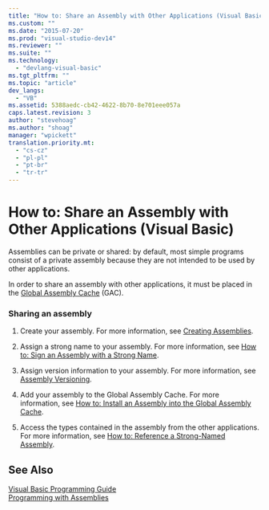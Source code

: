 ```yaml
---
title: "How to: Share an Assembly with Other Applications (Visual Basic) | Microsoft Docs"
ms.custom: ""
ms.date: "2015-07-20"
ms.prod: "visual-studio-dev14"
ms.reviewer: ""
ms.suite: ""
ms.technology: 
  - "devlang-visual-basic"
ms.tgt_pltfrm: ""
ms.topic: "article"
dev_langs: 
  - "VB"
ms.assetid: 5388aedc-cb42-4622-8b70-8e701eee057a
caps.latest.revision: 3
author: "stevehoag"
ms.author: "shoag"
manager: "wpickett"
translation.priority.mt: 
  - "cs-cz"
  - "pl-pl"
  - "pt-br"
  - "tr-tr"
---
```

# How to: Share an Assembly with Other Applications (Visual Basic)
Assemblies can be private or shared: by default, most simple programs consist of a private assembly because they are not intended to be used by other applications.  
  
 In order to share an assembly with other applications, it must be placed in the [Global Assembly Cache](http://msdn.microsoft.com/library/cf5eacd0-d3ec-4879-b6da-5fd5e4372202) (GAC).  
  
### Sharing an assembly  
  
1.  Create your assembly. For more information, see [Creating Assemblies](http://msdn.microsoft.com/library/54832ee9-dca8-4c8b-913c-c0b9d265e9a4).  
  
2.  Assign a strong name to your assembly. For more information, see [How to: Sign an Assembly with a Strong Name](http://msdn.microsoft.com/library/2c30799a-a826-46b4-a25d-c584027a6c67).  
  
3.  Assign version information to your assembly. For more information, see [Assembly Versioning](https://msdn.microsoft.com/library/51ket42z).  
  
4.  Add your assembly to the Global Assembly Cache. For more information, see [How to: Install an Assembly into the Global Assembly Cache](http://msdn.microsoft.com/library/a7e6f091-d02c-49ba-b736-7295cb0eb743).  
  
5.  Access the types contained in the assembly from the other applications. For more information, see [How to: Reference a Strong-Named Assembly](http://msdn.microsoft.com/library/4c6a406a-b5eb-44fa-b4ed-4e95bb95a813).  
  
## See Also  
 [Visual Basic Programming Guide](../../../../visual-basic/programming-guide/index.md)   
 [Programming with Assemblies](http://msdn.microsoft.com/library/25918b15-701d-42c7-95fc-c290d08648d6)